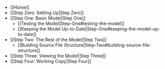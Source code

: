 * [[Home]]
* [[Step Zero: Setting Up|Step Zero]]
* [[Step One: Basic Model|Step One]]
  * [[Testing the Model|Step-One#testing-the-model]]
  * [[Keeping the Model Up-to-Date|Step-One#keeping-the-model-up-to-date]]
* [[Step Two: The Rest of the Model|Step Two]]
  * [[Building Source File Structure|Step-Two#building-source-file-structure]]
* [[Step Three: Viewing the Model|Step Three]]
* [[Step Four: Working Copy|Step Four]]